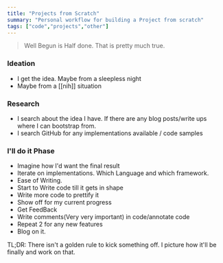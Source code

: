 ```yaml
---
title: "Projects from Scratch"
summary: "Personal workflow for building a Project from scratch"
tags: ["code","projects","other"]
---
```


> Well Begun is Half done. That is pretty much true.

### Ideation
- I get the idea. Maybe from a sleepless night
- Maybe from a [[nih]] situation

### Research
- I search about the idea I have. If there are any blog posts/write ups where I can bootstrap from. 
- I search GitHub for any implementations available / code samples

### I'll do it Phase
- Imagine how I'd want the final result
- Iterate on implementations. Which Language and which framework.
- Ease of Writing.
- Start to Write code till it gets in shape
- Write more code to prettify it
- Show off for my current progress
- Get FeedBack
- Write comments(Very very important) in code/annotate code
- Repeat 2 for any new features
- Blog on it.


TL;DR: There isn't a golden rule to kick something off. I picture how it'll be finally and work on that. 


